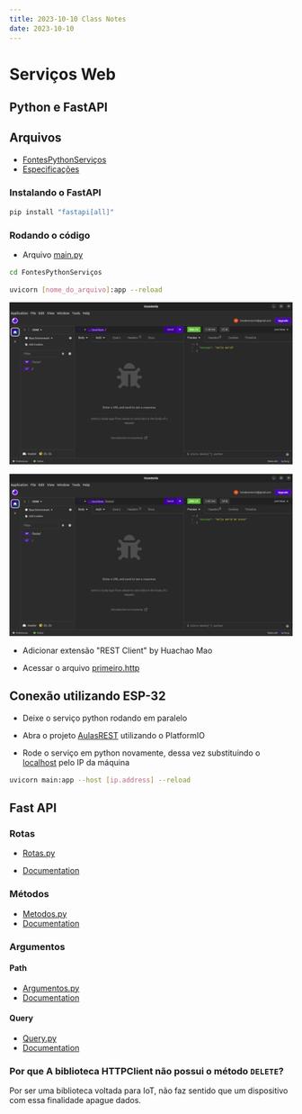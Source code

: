 ```yaml
---
title: 2023-10-10 Class Notes 
date: 2023-10-10
---
```

# Serviços Web 

## Python e FastAPI

## Arquivos
- [FontesPythonServiços](../../FontesPythonServiços/)
- [Especificações](./assets/openapi.json)

### Instalando o FastAPI

```bash
pip install "fastapi[all]"
```

### Rodando o código

- Arquivo [main.py](../../FontesPythonServiços/main.py)

```bash
cd FontesPythonServiços
```
```bash
uvicorn [nome_do_arquivo]:app --reload
```

![Hello world](pictures/image.png)

![Teste](pictures/image-1.png)

- Adicionar extensão "REST Client" by Huachao Mao

- Acessar o arquivo [primeiro.http](../../FontesPythonServiços/testando/primeiro.http)

## Conexão utilizando ESP-32

- Deixe o serviço python rodando em paralelo

- Abra o projeto [AulasREST](../../AulasRest/) utilizando o PlatformIO

- Rode o serviço em python novamente, dessa vez substituindo o [localhost] pelo IP da máquina
```bash
uvicorn main:app --host [ip.address] --reload
```

[localhost]: 127.0.0.1

## Fast API

### Rotas

- [Rotas.py](../../FontesPythonServiços/rotas.py)

- [Documentation](./assets/openapi(2).json)

### Métodos

- [Metodos.py](../../FontesPythonServiços/metodos.py)
- [Documentation](./assets/openapi%20(3).json)

### Argumentos

#### Path

- [Argumentos.py](../../FontesPythonServiços/argrotas.py)
- [Documentation](./assets/openapi%20(4).json)

#### Query

- [Query.py](../../FontesPythonServiços/queryparam.py)
- [Documentation](./assets/openapi%20(5).json)

### Por que A biblioteca HTTPClient não possui o método `DELETE`?

Por ser uma biblioteca voltada para IoT, não faz sentido que um dispositivo com essa finalidade apague dados.

